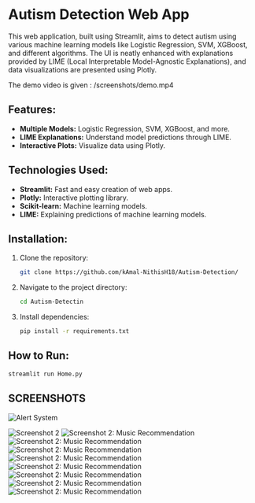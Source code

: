 # Autism Detection Web App

This web application, built using Streamlit, aims to detect autism using various machine learning models like Logistic Regression, SVM, XGBoost, and different algorithms. The UI is neatly enhanced with explanations provided by LIME (Local Interpretable Model-Agnostic Explanations), and data visualizations are presented using Plotly.

The demo video is given : /screenshots/demo.mp4
## Features:

- **Multiple Models:** Logistic Regression, SVM, XGBoost, and more.
- **LIME Explanations:** Understand model predictions through LIME.
- **Interactive Plots:** Visualize data using Plotly.

## Technologies Used:

- **Streamlit:** Fast and easy creation of web apps.
- **Plotly:** Interactive plotting library.
- **Scikit-learn:** Machine learning models.
- **LIME:** Explaining predictions of machine learning models.

## Installation:

1. Clone the repository:

    ```bash
    git clone https://github.com/kAmal-NithisH18/Autism-Detection/
    ```

2. Navigate to the project directory:

    ```bash
    cd Autism-Detectin
    ```

3. Install dependencies:

    ```bash
    pip install -r requirements.txt
    ```

## How to Run:

```bash
streamlit run Home.py
```
## SCREENSHOTS

![Alert System](/screenshots/aut1.png)

![Screenshot 2](/screenshots/aut2.png)
![Screenshot 2: Music Recommendation](/screenshots/aut3.png)
![Screenshot 2: Music Recommendation](/screenshots/aut4.png)
![Screenshot 2: Music Recommendation](/screenshots/aut5.png)
![Screenshot 2: Music Recommendation](/screenshots/aut6.png)
![Screenshot 2: Music Recommendation](/screenshots/aut7.png)
![Screenshot 2: Music Recommendation](/screenshots/aut8.png)
![Screenshot 2: Music Recommendation](/screenshots/aut9.png)
![Screenshot 2: Music Recommendation](/screenshots/aut10.png)


